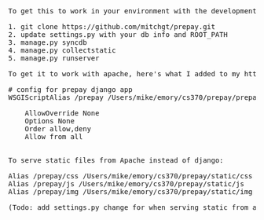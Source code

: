 <pre>

To get this to work in your environment with the development server:

1. git clone https://github.com/mitchgt/prepay.git
2. update settings.py with your db info and ROOT_PATH
3. manage.py syncdb
4. manage.py collectstatic
5. manage.py runserver

To get it to work with apache, here's what I added to my httpd.conf:

# config for prepay django app
WSGIScriptAlias /prepay /Users/mike/emory/cs370/prepay/prepay/wsgi.py
<Directory "/Users/mike/emory/cs370/prepay">
    AllowOverride None
    Options None
    Order allow,deny
    Allow from all
</Directory>

To serve static files from Apache instead of django:

Alias /prepay/css /Users/mike/emory/cs370/prepay/static/css
Alias /prepay/js /Users/mike/emory/cs370/prepay/static/js
Alias /prepay/img /Users/mike/emory/cs370/prepay/static/img

(Todo: add settings.py change for when serving static from apache)

</pre>